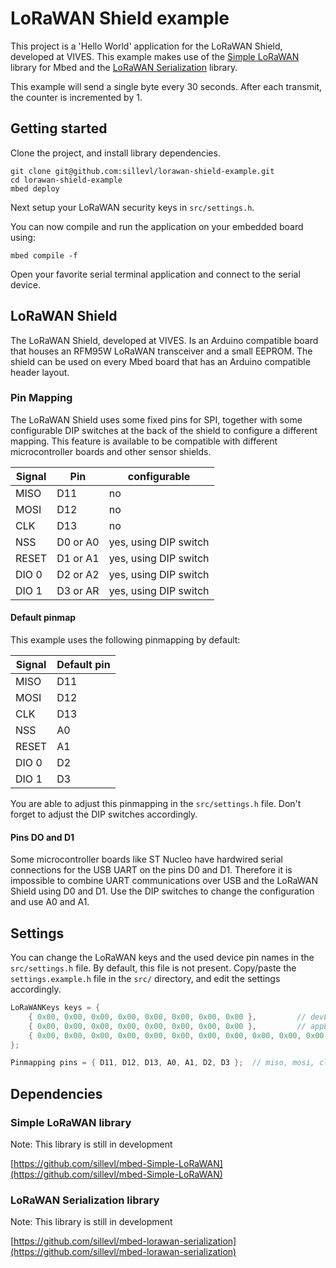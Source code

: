 # LoRaWAN Shield example

This project is a 'Hello World' application for the LoRaWAN Shield, developed at VIVES. This example makes use of the [Simple LoRaWAN](https://github.com/sillevl/mbed-Simple-LoRaWAN) library for Mbed and the [LoRaWAN Serialization](https://github.com/sillevl/mbed-lorawan-serialization) library.

This example will send a single byte every 30 seconds. After each transmit, the counter is incremented by 1.

## Getting started

Clone the project, and install library dependencies.

```shell
git clone git@github.com:sillevl/lorawan-shield-example.git
cd lorawan-shield-example
mbed deploy
```

Next setup your LoRaWAN security keys in `src/settings.h`.

You can now compile and run the application on your embedded board using:

```shell
mbed compile -f
```

Open your favorite serial terminal application and connect to the serial device.

## LoRaWAN Shield

The LoRaWAN Shield, developed at VIVES. Is an Arduino compatible board that houses an RFM95W LoRaWAN transceiver and a small EEPROM. The shield can be used on every Mbed board that has an Arduino compatible header layout.

### Pin Mapping

The LoRaWAN Shield uses some fixed pins for SPI, together with some configurable DIP switches at the back of the shield to configure a different mapping. This feature is available to be compatible with different microcontroller boards and other sensor shields.

Signal | Pin | configurable
--- | --- | ---
MISO | D11 | no
MOSI | D12 | no
CLK | D13 | no
NSS | D0 or A0 | yes, using DIP switch
RESET | D1 or A1 | yes, using DIP switch
DIO 0 | D2 or A2 | yes, using DIP switch
DIO 1 | D3 or AR | yes, using DIP switch

#### Default pinmap

This example uses the following pinmapping by default:

Signal | Default pin
--- | ---
MISO | D11
MOSI | D12
CLK | D13
NSS | A0
RESET | A1
DIO 0 | D2
DIO 1 | D3

You are able to adjust this pinmapping in the `src/settings.h` file. Don't forget to adjust the DIP switches accordingly.

#### Pins DO and D1

Some microcontroller boards like ST Nucleo have hardwired serial connections for the USB UART on the pins D0 and D1. Therefore it is impossible to combine UART communications over USB and the LoRaWAN Shield using D0 and D1. Use the DIP switches to change the configuration and use A0 and A1.

## Settings

You can change the LoRaWAN keys and the used device pin names in the `src/settings.h` file. By default, this file is not present. Copy/paste the `settings.example.h` file in the `src/` directory, and edit the settings accordingly.

```cpp
LoRaWANKeys keys = {
    { 0x00, 0x00, 0x00, 0x00, 0x00, 0x00, 0x00, 0x00 },         // devEui
    { 0x00, 0x00, 0x00, 0x00, 0x00, 0x00, 0x00, 0x00 },         // appEui
    { 0x00, 0x00, 0x00, 0x00, 0x00, 0x00, 0x00, 0x00, 0x00, 0x00, 0x00, 0x00, 0x00, 0x00, 0x00, 0x00 } // appKey
};
```

```cpp
Pinmapping pins = { D11, D12, D13, A0, A1, D2, D3 };  // miso, mosi, clk, nss, reset, dio0, dio1
```

## Dependencies

### Simple LoRaWAN library

Note: This library is still in development

[https://github.com/sillevl/mbed-Simple-LoRaWAN](https://github.com/sillevl/mbed-Simple-LoRaWAN)

### LoRaWAN Serialization library

Note: This library is still in development

[https://github.com/sillevl/mbed-lorawan-serialization](https://github.com/sillevl/mbed-lorawan-serialization)
